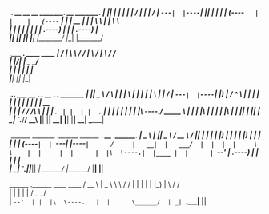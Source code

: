 .___________. __    __   __       _______.    __       _______.
|           ||  |  |  | |  |     /       |   |  |     /       |
`---|  |----`|  |__|  | |  |    |   (----`   |  |    |   (----`
    |  |     |   __   | |  |     \   \       |  |     \   \    
    |  |     |  |  |  | |  | .----)   |      |  | .----)   |   
    |__|     |__|  |__| |__| |_______/       |__| |_______/    
                                                               
.___  ___. ____    ____ 
|   \/   | \   \  /   / 
|  \  /  |  \   \/   /  
|  |\/|  |   \_    _/   
|  |  |  |     |  |     
|__|  |__|     |__|     
                        
.___________..______          ___       __  .__   __.  __  .__   __.   _______ 
|           ||   _  \        /   \     |  | |  \ |  | |  | |  \ |  |  /  _____|
`---|  |----`|  |_)  |      /  ^  \    |  | |   \|  | |  | |   \|  | |  |  __  
    |  |     |      /      /  /_\  \   |  | |  . `  | |  | |  . `  | |  | |_ | 
    |  |     |  |\  \----./  _____  \  |  | |  |\   | |  | |  |\   | |  |__| | 
    |__|     | _| `._____/__/     \__\ |__| |__| \__| |__| |__| \__|  \______| 
                                                                               
.______       _______ .______     ______        _______. __  .___________.
|   _  \     |   ____||   _  \   /  __  \      /       ||  | |           |
|  |_)  |    |  |__   |  |_)  | |  |  |  |    |   (----`|  | `---|  |----`
|      /     |   __|  |   ___/  |  |  |  |     \   \    |  |     |  |     
|  |\  \----.|  |____ |  |      |  `--'  | .----)   |   |  |     |  |     
| _| `._____||_______|| _|       \______/  |_______/    |__|     |__|     
                                                                          
  ______   .______     ____    ____ 
 /  __  \  |   _  \    \   \  /   / 
|  |  |  | |  |_)  |    \   \/   /  
|  |  |  | |      /      \_    _/   
|  `--'  | |  |\  \----.   |  |     
 \______/  | _| `._____|   |__|     
                                    

